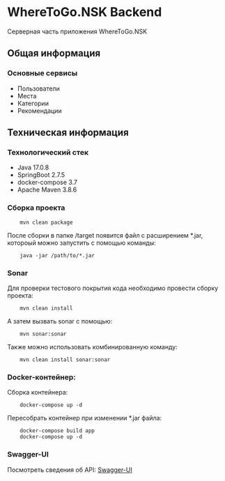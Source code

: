 # WhereToGo.NSK Backend

Серверная часть приложения WhereToGo.NSK

## Общая информация

### Основные сервисы

* Пользователи
* Места
* Категории
* Рекомендации

## Техническая информация

### Технологический стек

* Java 17.0.8
* SpringBoot 2.7.5
* docker-compose 3.7
* Apache Maven 3.8.6

### Сборка проекта

        mvn clean package

После сборки в папке /target появится файл с расширением *.jar, котороый можно запустить с помощью команды:

        java -jar /path/to/*.jar

### Sonar

Для проверки тестового покрытия кода необходимо провести сборку проекта:

        mvn clean install

А затем вызвать sonar с помощью:

        mvn sonar:sonar

Также можно использовать комбинированную команду:

        mvn clean install sonar:sonar

### Docker-контейнер:

Сборка контейнера:

        docker-compose up -d

Пересобрать контейнер при изменении *.jar файла:

        docker-compose build app
        docker-compose up -d

### Swagger-UI

Посмотреть сведения об API: [Swagger-UI](http://localhost:8080/swagger-ui/)
